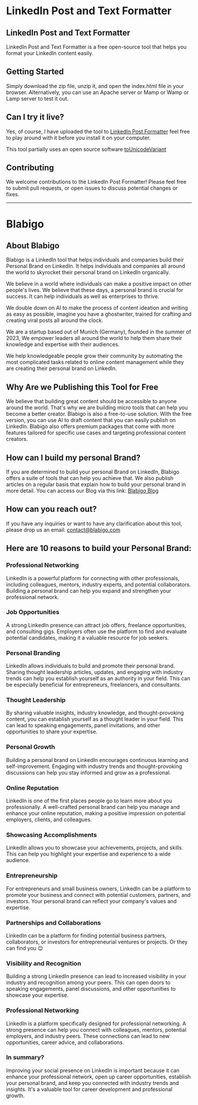# LinkedIn Post and Text Formatter

## LinkedIn Post and Text Formatter
LinkedIn Post and Text Formatter is a free open-source tool that helps you format your LinkedIn content easily.

## Getting Started
Simply download the zip file, unzip it, and open the index.html file in your browser. Alternatively, you can use an Apache server or Mamp or Wamp or Lamp server to test it out.

## Can I try it live? 
Yes, of course, I have uploaded the tool to [LinkedIn Post Formatter](https://ai.blabigo.com/linkedin-post-formatter?utm_source=github&utm_medium=github+open+source&utm_campaign=LinkedIn+Post+Formatter&utm_id=001)
 feel free to play around with it before you install it on your computer.

This tool partially uses an open source software [toUnicodeVariant](https://github.com/davidkonrad/toUnicodeVariant)

## Contributing
We welcome contributions to the LinkedIn Post Formatter! Please feel free to submit pull requests, or open issues to discuss potential changes or fixes.
___
# Blabigo

## About Blabigo
Blabigo is a LinkedIn tool that helps individuals and companies build their Personal Brand on LinkedIn. It helps individuals and companies all around the world to skyrocket their personal brand on LinkedIn organically.

We believe in a world where individuals can make a positive impact on other people's lives. We believe that these days, a personal brand is crucial for success. It can help individuals as well as enterprises to thrive.

We double down on AI to make the process of content ideation and writing as easy as possible, imagine you have a ghostwriter, trained for crafting and creating viral posts all around the clock.

We are a startup based out of Munich (Germany), founded in the summer of 2023, We empower leaders all around the world to help them share their knowledge and expertise with their audiences.

We help knowledgeable people grow their community by automating the most complicated tasks related to online content management while they are creating their personal brand on LinkedIn.

## Why Are we Publishing this Tool for Free
We believe that building great content should be accessible to anyone around the world. That's why we are building micro tools that can help you become a better creator.
Blabigo is also a free-to-use solution. With the free version, you can use AI to draft content that you can easily publish on LinkedIn. Blabigo also offers premium packages that come with more features tailored for specific use cases and targeting professional content creators.

## How can I build my personal Brand?
If you are determined to build your personal Brand on LinkedIn, Blabigo offers a suite of tools that can help you achieve that. We also publish articles on a regular basis that explain how to build your personal brand in more detail.
You can access our Blog via this link: [Blabigo Blog](https://blog.blabigo.com/linkedin-post-formatter?utm_source=github&utm_medium=github+open+source&utm_campaign=LinkedIn+Post+Formatter&utm_id=001)

## How can you reach out?
If you have any inquiries or want to have any clarification about this tool, please drop us an email: contact@blabigo.com

## Here are 10 reasons to build your Personal Brand:

### Professional Networking
LinkedIn is a powerful platform for connecting with other professionals, including colleagues, mentors, industry experts, and potential collaborators. Building a personal brand can help you expand and strengthen your professional network.
### Job Opportunities
A strong LinkedIn presence can attract job offers, freelance opportunities, and consulting gigs. Employers often use the platform to find and evaluate potential candidates, making it a valuable resource for job seekers.
### Personal Branding
LinkedIn allows individuals to build and promote their personal brand. Sharing thought leadership articles, updates, and engaging with industry trends can help you establish yourself as an authority in your field. This can be especially beneficial for entrepreneurs, freelancers, and consultants.
### Thought Leadership
By sharing valuable insights, industry knowledge, and thought-provoking content, you can establish yourself as a thought leader in your field. This can lead to speaking engagements, panel invitations, and other opportunities to share your expertise.
### Personal Growth
Building a personal brand on LinkedIn encourages continuous learning and self-improvement. Engaging with industry trends and thought-provoking discussions can help you stay informed and grow as a professional.
### Online Reputation
LinkedIn is one of the first places people go to learn more about you professionally. A well-crafted personal brand can help you manage and enhance your online reputation, making a positive impression on potential employers, clients, and colleagues.
### Showcasing Accomplishments
LinkedIn allows you to showcase your achievements, projects, and skills. This can help you highlight your expertise and experience to a wide audience.
### Entrepreneurship
For entrepreneurs and small business owners, LinkedIn can be a platform to promote your business and connect with potential customers, partners, and investors. Your personal brand can reflect your company's values and expertise.
### Partnerships and Collaborations
LinkedIn can be a platform for finding potential business partners, collaborators, or investors for entrepreneurial ventures or projects. Or they can find you 😉
### Visibility and Recognition
Building a strong LinkedIn presence can lead to increased visibility in your industry and recognition among your peers. This can open doors to speaking engagements, panel discussions, and other opportunities to showcase your expertise.
### Professional Networking
LinkedIn is a platform specifically designed for professional networking. A strong presence can help you connect with colleagues, mentors, potential employers, and industry peers. These connections can lead to new opportunities, career advice, and collaborations.
### In summary?
Improving your social presence on LinkedIn is important because it can enhance your professional network, open up career opportunities, establish your personal brand, and keep you connected with industry trends and insights. It's a valuable tool for career development and professional growth.
